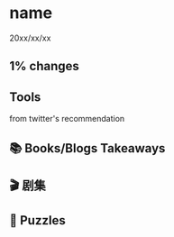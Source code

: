 # name
20xx/xx/xx 


## 1% changes
## Tools
from twitter's recommendation

## 📚 Books/Blogs Takeaways 
## 🎬 剧集
## 🧩 Puzzles

<!-- 
git config --global http.proxy 127.0.0.1:8118
git config --global https.proxy 127.0.0.1:8118
git push -v 
-->